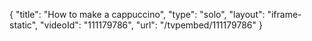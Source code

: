 {
    "title": "How to make a cappuccino",
    "type": "solo",
    "layout": "iframe-static",
    "videoId": "111179786",
    "url": "\/tvpembed\/111179786"
}
